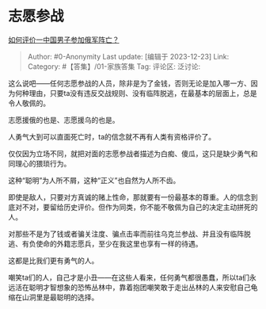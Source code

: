 # 志愿参战
[如何评价一中国男子参加俄军阵亡？](https://www.zhihu.com/question/635918875/answer/3335421256)

> Author: #0-Anonymity
> Last update: [编辑于 2023-12-23]
> Link:
> Category: #【答集】/01-家族答集 
> Tag:
> 评论区:
> 泛讨论:

这么说吧——任何志愿参战的人员，除非是为了金钱，否则无论是加入哪一方、因为何种理由，只要ta没有违反交战规则、没有临阵脱逃，在最基本的层面上，总是令人敬佩的。

志愿援俄的也是、志愿援乌的也是。

人勇气大到可以直面死亡时，ta的信念就不再有人类有资格评价了。

仅仅因为立场不同，就把对面的志愿参战者描述为白痴、傻瓜，这只是缺少勇气和同理心的猥琐行为。

这种“聪明”为人所不屑，这种“正义”也自然为人所不齿。

即使是敌人，只要对方真诚的赌上性命，那就要有一份最基本的尊重。人的信念到底对不对，要留给历史评价。但作为同类，你不能不敬佩为自己的决定主动拼死的人。

对那些不是为了钱或者骗关注度、骗点击率而前往乌克兰参战、并且没有临阵脱逃、有负使命的外籍志愿兵，至少在我这里也享有一样的待遇。

这都是比我们更有勇气的人。

嘲笑ta们的人，自己才是小丑——在这些人看来，任何勇气都很愚蠢，所以ta们永远活在聪明才智想象的恐怖丛林中，靠着抱团嘲笑敢于走出丛林的人来安慰自己龟缩在山洞里是最聪明的选择。
